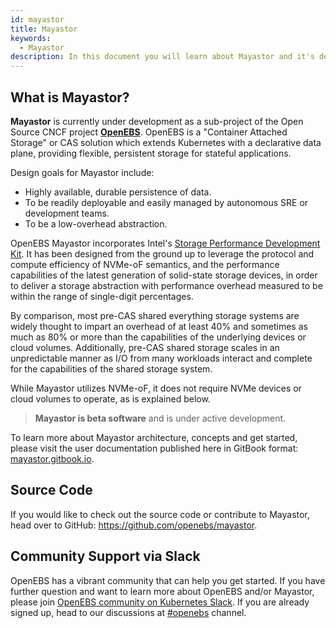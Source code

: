 ```yaml
---
id: mayastor
title: Mayastor
keywords: 
  - Mayastor
description: In this document you will learn about Mayastor and it's design goals.
---
```


## What is Mayastor?

**Mayastor** is currently under development as a sub-project of the Open Source CNCF project [**OpenEBS**](https://openebs.io/).  OpenEBS is a "Container Attached Storage" or CAS solution which extends Kubernetes with a declarative data plane, providing flexible, persistent storage for stateful applications.

Design goals for Mayastor include:

* Highly available, durable persistence of data.
* To be readily deployable and easily managed by autonomous SRE or development teams.
* To be a low-overhead abstraction.

OpenEBS Mayastor incorporates Intel's [Storage Performance Development Kit](https://spdk.io/).  It has been designed from the ground up to leverage the protocol and compute efficiency of NVMe-oF semantics,  and the performance capabilities of the latest generation of solid-state storage devices, in order to deliver a storage abstraction with performance overhead measured to be within the range of single-digit percentages. 

By comparison, most pre-CAS shared everything storage systems are widely thought to impart an overhead of at least 40% and sometimes as much as 80% or more than the capabilities of the underlying devices or cloud volumes. Additionally, pre-CAS shared storage scales in an unpredictable manner as I/O from many workloads interact and complete for the capabilities of the shared storage system.  

While Mayastor utilizes NVMe-oF, it does not require NVMe devices or cloud volumes to operate, as is explained below.  

>**Mayastor is beta software** and is under active development. 

To learn more about Mayastor architecture, concepts and get started, please visit the user documentation published here in GitBook format: [mayastor.gitbook.io](https://mayastor.gitbook.io/).

## Source Code

If you would like to check out the source code or contribute to Mayastor, head over to GitHub: https://github.com/openebs/mayastor.

## Community Support via Slack

OpenEBS has a vibrant community that can help you get started. If you have further question and want to learn more about OpenEBS and/or Mayastor, please join [OpenEBS community on Kubernetes Slack](https://kubernetes.slack.com). If you are already signed up, head to our discussions at [#openebs](https://kubernetes.slack.com/messages/openebs/) channel. 

